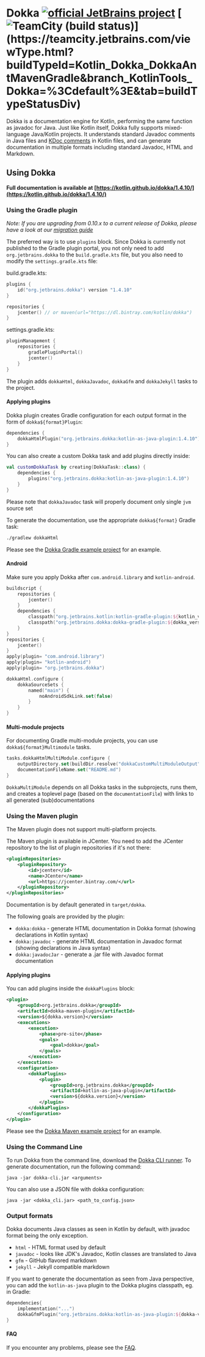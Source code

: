 # Dokka  [![official JetBrains project](https://jb.gg/badges/official.svg)](https://confluence.jetbrains.com/display/ALL/JetBrains+on+GitHub) [![TeamCity (build status)](https://teamcity.jetbrains.com/app/rest/builds/buildType:(id:Kotlin_Dokka_DokkaAntMavenGradle)/statusIcon)](https://teamcity.jetbrains.com/viewType.html?buildTypeId=Kotlin_Dokka_DokkaAntMavenGradle&branch_KotlinTools_Dokka=%3Cdefault%3E&tab=buildTypeStatusDiv) 

Dokka is a documentation engine for Kotlin, performing the same function as javadoc for Java.
Just like Kotlin itself, Dokka fully supports mixed-language Java/Kotlin projects. It understands
standard Javadoc comments in Java files and [KDoc comments](https://kotlinlang.org/docs/reference/kotlin-doc.html) in Kotlin files,
and can generate documentation in multiple formats including standard Javadoc, HTML and Markdown.

## Using Dokka

**Full documentation is available at [https://kotlin.github.io/dokka/1.4.10/](https://kotlin.github.io/dokka/1.4.10/)**

### Using the Gradle plugin
_Note: If you are upgrading from 0.10.x to a current release of Dokka, please have a look at our 
[migration guide](runners/gradle-plugin/MIGRATION.md)_

The preferred way is to use `plugins` block. Since Dokka is currently not published to the Gradle plugin portal, 
you not only need to add `org.jetbrains.dokka` to the `build.gradle.kts` file, but you also need to modify the `settings.gradle.kts` file: 
 
build.gradle.kts:
```kotlin
plugins {
    id("org.jetbrains.dokka") version "1.4.10"
}

repositories {
    jcenter() // or maven(url="https://dl.bintray.com/kotlin/dokka")
}
```

settings.gradle.kts:
```kotlin
pluginManagement {
    repositories {
        gradlePluginPortal()
        jcenter()
    }
}
```

The plugin adds `dokkaHtml`, `dokkaJavadoc`, `dokkaGfm` and `dokkaJekyll` tasks to the project.
 
#### Applying plugins
Dokka plugin creates Gradle configuration for each output format in the form of `dokka${format}Plugin`:

```kotlin
dependencies {
    dokkaHtmlPlugin("org.jetbrains.dokka:kotlin-as-java-plugin:1.4.10")
}
``` 

You can also create a custom Dokka task and add plugins directly inside:

```kotlin
val customDokkaTask by creating(DokkaTask::class) {
    dependencies {
        plugins("org.jetbrains.dokka:kotlin-as-java-plugin:1.4.10")
    }
}
```

Please note that `dokkaJavadoc` task will properly document only single `jvm` source set

To generate the documentation, use the appropriate `dokka${format}` Gradle task:

```bash
./gradlew dokkaHtml
```

Please see the [Dokka Gradle example project](https://github.com/Kotlin/kotlin-examples/tree/master/gradle/dokka/dokka-gradle-example) for an example.

#### Android

Make sure you apply Dokka after `com.android.library` and `kotlin-android`.

```kotlin
buildscript {
    repositories {
        jcenter()
    }
    dependencies {
        classpath("org.jetbrains.kotlin:kotlin-gradle-plugin:${kotlin_version}")
        classpath("org.jetbrains.dokka:dokka-gradle-plugin:${dokka_version}")
    }
}
repositories {
    jcenter()
}
apply(plugin= "com.android.library")
apply(plugin= "kotlin-android")
apply(plugin= "org.jetbrains.dokka")
```

```kotlin
dokkaHtml.configure {
    dokkaSourceSets {
        named("main") {
            noAndroidSdkLink.set(false)
        }   
    }
}
```

#### Multi-module projects
For documenting Gradle multi-module projects, you can use `dokka${format}Multimodule` tasks.

```kotlin
tasks.dokkaHtmlMultiModule.configure {
    outputDirectory.set(buildDir.resolve("dokkaCustomMultiModuleOutput"))
    documentationFileName.set("README.md")
}
```

`DokkaMultiModule` depends on all Dokka tasks in the subprojects, runs them, and creates a toplevel page (based on the `documentationFile`)
with links to all generated (sub)documentations

### Using the Maven plugin

The Maven plugin does not support multi-platform projects.

The Maven plugin is available in JCenter. You need to add the JCenter repository to the list of plugin repositories if it's not there:

```xml
<pluginRepositories>
    <pluginRepository>
        <id>jcenter</id>
        <name>JCenter</name>
        <url>https://jcenter.bintray.com/</url>
    </pluginRepository>
</pluginRepositories>
```

Documentation is by default generated in `target/dokka`.

The following goals are provided by the plugin:

  * `dokka:dokka` - generate HTML documentation in Dokka format (showing declarations in Kotlin syntax)
  * `dokka:javadoc` - generate HTML documentation in Javadoc format (showing declarations in Java syntax)
  * `dokka:javadocJar` - generate a .jar file with Javadoc format documentation

#### Applying plugins
You can add plugins inside the `dokkaPlugins` block:

```xml
<plugin>
    <groupId>org.jetbrains.dokka</groupId>
    <artifactId>dokka-maven-plugin</artifactId>
    <version>${dokka.version}</version>
    <executions>
        <execution>
            <phase>pre-site</phase>
            <goals>
                <goal>dokka</goal>
            </goals>
        </execution>
    </executions>
    <configuration>
        <dokkaPlugins>
            <plugin>
                <groupId>org.jetbrains.dokka</groupId>
                <artifactId>kotlin-as-java-plugin</artifactId>
                <version>${dokka.version}</version>
            </plugin>
        </dokkaPlugins>
    </configuration>
</plugin>
```

Please see the [Dokka Maven example project](https://github.com/JetBrains/kotlin-examples/tree/master/maven/dokka-maven-example) for an example.

### Using the Command Line

To run Dokka from the command line, download the [Dokka CLI runner](https://mvnrepository.com/artifact/org.jetbrains.dokka/dokka-cli).
To generate documentation, run the following command:
```
java -jar dokka-cli.jar <arguments>
```

You can also use a JSON file with dokka configuration:
 ```
 java -jar <dokka_cli.jar> <path_to_config.json>
 ```

### Output formats<a name="output_formats"></a>
  Dokka documents Java classes as seen in Kotlin by default, with javadoc format being the only exception.

  * `html` - HTML format used by default
  * `javadoc` - looks like JDK's Javadoc, Kotlin classes are translated to Java
  * `gfm` - GitHub flavored markdown
  * `jekyll` - Jekyll compatible markdown

If you want to generate the documentation as seen from Java perspective, you can add the `kotlin-as-java` plugin
to the Dokka plugins classpath, eg. in Gradle:

```kotlin
dependencies{
    implementation("...")
    dokkaGfmPlugin("org.jetbrains.dokka:kotlin-as-java-plugin:${dokka-version}")
}
```

#### FAQ
If you encounter any problems, please see the [FAQ](https://github.com/Kotlin/dokka/wiki/faq).
